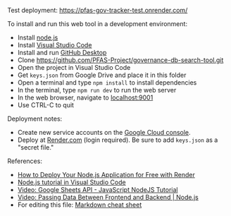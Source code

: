 Test deployment: https://pfas-gov-tracker-test.onrender.com/

To install and run this web tool in a development environment:
- Install [node.js](https://nodejs.org/en/download)
- Install [Visual Studio Code](https://code.visualstudio.com/download)
- Install and run [GitHub Desktop](https://desktop.github.com/)  
- Clone https://github.com/PFAS-Project/governance-db-search-tool.git 
- Open the project in Visual Studio Code
- Get `keys.json` from Google Drive and place it in this folder
- Open a terminal and type `npm install` to install dependencies
- In the terminal, type `npm run dev` to run the web server
- In the web browser, navigate to [localhost:9001](http://localhost:9001)
- Use CTRL-C to quit

Deployment notes:
- Create new service accounts on the [Google Cloud console](https://console.cloud.google.com).
- Deploy at [Render.com](https://dashboard.render.com) (login required). Be sure to add `keys.json` as a "secret file."

References:
- [How to Deploy Your Node.js Application for Free with Render](https://www.freecodecamp.org/news/how-to-deploy-nodejs-application-with-render/)
- [Node.js tutorial in Visual Studio Code](https://code.visualstudio.com/docs/nodejs/nodejs-tutorial)
- [Video: Google Sheets API - JavaScript NodeJS Tutorial](https:/youtu.be/MiPpQzW_ya0)
- [Video: Passing Data Between Frontend and Backend | Node.js](https://www.youtube.com/watch?v=5TxF9PQaq4U&ab_channel=Smoljames)
- For editing this file: [Markdown cheat sheet](https://github.com/adam-p/markdown-here/wiki/Markdown-Cheatsheet)

